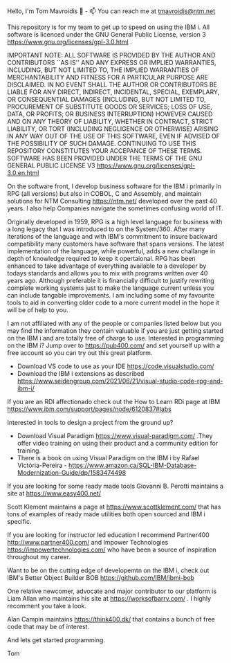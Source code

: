 Hello, I'm Tom Mavroidis 👋   - 📫 You can reach me at tmavroidis@ntm.net

This repository is for my team to get up to speed on using the IBM i.
All software is licenced under the GNU General Public License, version 3  https://www.gnu.org/licenses/gpl-3.0.html .

IMPORTANT NOTE:
  ALL SOFTWARE IS PROVIDED BY THE AUTHOR AND CONTRIBUTORS ``AS IS'' AND ANY EXPRESS OR IMPLIED WARRANTIES, INCLUDING, BUT NOT LIMITED TO, THE IMPLIED WARRANTIES OF MERCHANTABILITY AND FITNESS FOR A PARTICULAR PURPOSE ARE DISCLAIMED.  IN NO EVENT SHALL THE AUTHOR OR CONTRIBUTORS BE LIABLE FOR ANY DIRECT, INDIRECT, INCIDENTAL, SPECIAL, EXEMPLARY, OR CONSEQUENTIAL DAMAGES (INCLUDING, BUT NOT LIMITED TO, PROCUREMENT OF SUBSTITUTE GOODS OR SERVICES; LOSS OF USE, DATA, OR PROFITS; OR BUSINESS INTERRUPTION) HOWEVER CAUSED AND ON ANY THEORY OF LIABILITY, WHETHER IN CONTRACT, STRICT LIABILITY, OR TORT (INCLUDING NEGLIGENCE OR OTHERWISE) ARISING IN ANY WAY OUT OF THE USE OF THIS SOFTWARE, EVEN IF ADVISED OF THE POSSIBILITY OF SUCH DAMAGE. CONTINUING TO USE THIS REPOSITORY CONSTITUTES YOUR ACCEPANCE OF THESE TERMS.
  SOFTWARE HAS BEEN PROVIDED UNDER THE TERMS OF THE GNU GENERAL PUBLIC LICENSE V3  https://www.gnu.org/licenses/gpl-3.0.en.html

On the software front, I develop business software for the IBM i primarily in RPG (all versions) but also in COBOL, C and Assembly, and maintain solutions for NTM Consulting https://ntm.net/ developed over the past 40 years. I also help Companies navigate the sometimes confusing world of IT. 

Originally developed in 1959, RPG is a high level language for business with a long legacy that I was introduced to on the System/360. After many iterations of the language and with IBM's commitment to insure backward compatibility many customers have software that spans versions. The latest implementation of the language, while powerful,  adds a new challange in depth of knowledge required to keep it opertaional. RPG has been enhanced to take advantage of everything available to a developer by todays standards and allows you to mix with programs written over 40 years ago. Although preferable it is financially difficult to justify rewriting complete working systems just to make the language current unless you can include tangable improvements. I am including some of my favourite tools to aid in converting older code to a more current model in the hope it will be of help to you. 

I am not affiliated with any of the people or companies listed below but you may find the information they contain valuable if you are just getting started on the IBM i and are totally free of charge to use.
Interested in programming on the IBM i?  Jump over to https://pub400.com/ and set yourself up with a free account so you can try out this great platform.
- Download VS code to use as your IDE https://code.visualstudio.com/ 
- Download the IBM i extensions as described https://www.seidengroup.com/2021/06/21/visual-studio-code-rpg-and-ibm-i/ 

If you are an RDI affectionado check out the How to Learn RDi page at IBM https://www.ibm.com/support/pages/node/6120837#labs

Interested in tools to design a project from the ground up?
- Download Visual Paradigm https://www.visual-paradigm.com/ .They offer video training on using their product and a community edition for training. 
- There is a book on using Visual Paradigm on the IBM i by Rafael Victória-Pereira - https://www.amazon.ca/SQL-IBM-Database-Modernization-Guide/dp/1583474498 

If you are looking for some ready made tools Giovanni B. Perotti maintains a site at https://www.easy400.net/

Scott Klement maintains a page at https://www.scottklement.com/ that has tons of examples of ready made utilities both open sourced and IBM i specific.

If you are looking for instructor led education I recommend Partner400  http://www.partner400.com/ and Impower Technologies https://impowertechnologies.com/  who have been a source of inspiration throughout my career.

Want to be on the cutting edge of developemtn on the IBM i, check out IBM's Better Object Builder BOB https://github.com/IBM/ibmi-bob

One relative newcomer, advocate and major contributor to our platform is Liam Allan who maintains his site at https://worksofbarry.com/ . I highly recomment you take a look.

Alan Campin maintains https://think400.dk/ that contains a bunch of free code that may be of interest.

And lets get started programming.

Tom



<!---
tmavroidis/tmavroidis is a ✨ special ✨ repository because its `README.md` (this file) appears on your GitHub profile.
You can click the Preview link to take a look at your changes.
--->

